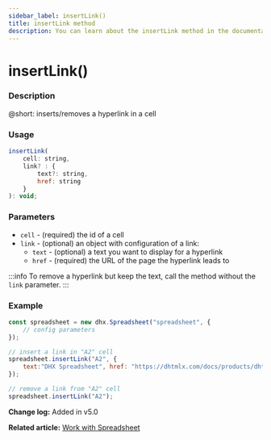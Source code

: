 ```yaml
---
sidebar_label: insertLink()
title: insertLink method
description: You can learn about the insertLink method in the documentation of the DHTMLX JavaScript Spreadsheet library. Browse developer guides and API reference, try out code examples and live demos, and download a free 30-day evaluation version of DHTMLX Spreadsheet.
---
```


# insertLink()

### Description

@short: inserts/removes a hyperlink in a cell

### Usage

~~~js
insertLink( 
    cell: string,
    link? : {
        text?: string, 
        href: string
    }
): void;
~~~

### Parameters

- `cell` - (required) the id of a cell
- `link` - (optional) an object with configuration of a link:
    - `text` - (optional) a text you want to display for a hyperlink
    - `href` - (required) the URL of the page the hyperlink leads to

:::info
To remove a hyperlink but keep the text, call the method without the `link` parameter.
:::

### Example

~~~jsx {6-8,11}
const spreadsheet = new dhx.Spreadsheet("spreadsheet", {
    // config parameters
});

// insert a link in "A2" cell
spreadsheet.insertLink("A2", {
    text:"DHX Spreadsheet", href: "https://dhtmlx.com/docs/products/dhtmlxSpreadsheet/"
});

// remove a link from "A2" cell
spreadsheet.insertLink("A2");
~~~

**Change log:** Added in v5.0

**Related article:** [Work with Spreadsheet](working_with_ssheet.md#inserting-a-hyperlink)
